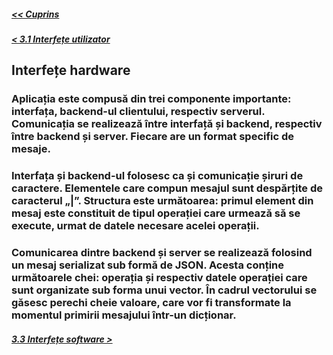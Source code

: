 ##### [<< Cuprins](../Cuprins.md)
##### [< 3.1 Interfețe utilizator](3.1%20Interfețe%20utilizator.md)
## Interfețe hardware
### Aplicația este compusă din trei componente importante: interfața, backend-ul clientului, respectiv serverul. Comunicația se realizează între interfață și backend, respectiv între backend și server. Fiecare are un format specific de mesaje.
### Interfața și backend-ul folosesc ca și comunicație șiruri de caractere. Elementele care compun mesajul sunt despărțite de caracterul „|”. Structura este următoarea: primul element din mesaj este constituit de tipul operației care urmează să se execute, urmat de datele necesare acelei operații.
### Comunicarea dintre backend și server se realizează folosind un mesaj serializat sub formă de JSON. Acesta conține următoarele chei: operația și respectiv datele operației care sunt organizate sub forma unui vector. În cadrul vectorului se găsesc perechi cheie valoare, care vor fi transformate la momentul primirii mesajului într-un dicționar.

##### [3.3 Interfețe software >](3.3%20Interfețe%20software.md)
